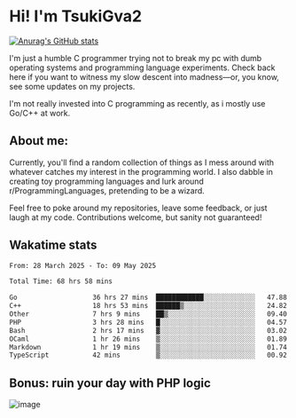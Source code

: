 # Hi! I'm TsukiGva2

[![Anurag's GitHub stats](https://github-readme-stats.vercel.app/api?username=tsukigva2&theme=gruvbox&show_icons=true)](https://github.com/anuraghazra/github-readme-stats)

I'm just a humble C programmer trying not to break my pc with dumb operating systems and programming language experiments. Check back here if you want to witness my slow descent into madness—or, you know, see some updates on my projects.

I'm not really invested into C programming as recently, as i mostly use Go/C++ at work.

## About me:

Currently, you'll find a random collection of things as I mess around with whatever catches my interest in the programming world. I also dabble in creating toy programming languages and lurk around r/ProgrammingLanguages, pretending to be a wizard.

Feel free to poke around my repositories, leave some feedback, or just laugh at my code. Contributions welcome, but sanity not guaranteed!


## Wakatime stats

<!--START_SECTION:waka-->

```txt
From: 28 March 2025 - To: 09 May 2025

Total Time: 68 hrs 58 mins

Go                   36 hrs 27 mins  ████████████░░░░░░░░░░░░░   47.88 %
C++                  18 hrs 53 mins  ██████▒░░░░░░░░░░░░░░░░░░   24.82 %
Other                7 hrs 9 mins    ██▒░░░░░░░░░░░░░░░░░░░░░░   09.40 %
PHP                  3 hrs 28 mins   █░░░░░░░░░░░░░░░░░░░░░░░░   04.57 %
Bash                 2 hrs 17 mins   ▓░░░░░░░░░░░░░░░░░░░░░░░░   03.02 %
OCaml                1 hr 26 mins    ▒░░░░░░░░░░░░░░░░░░░░░░░░   01.89 %
Markdown             1 hr 19 mins    ▒░░░░░░░░░░░░░░░░░░░░░░░░   01.74 %
TypeScript           42 mins         ▒░░░░░░░░░░░░░░░░░░░░░░░░   00.92 %
```

<!--END_SECTION:waka-->

## Bonus: ruin your day with PHP logic

![image](https://github.com/user-attachments/assets/ca5eea46-08ff-4478-864a-a9008b433368)
